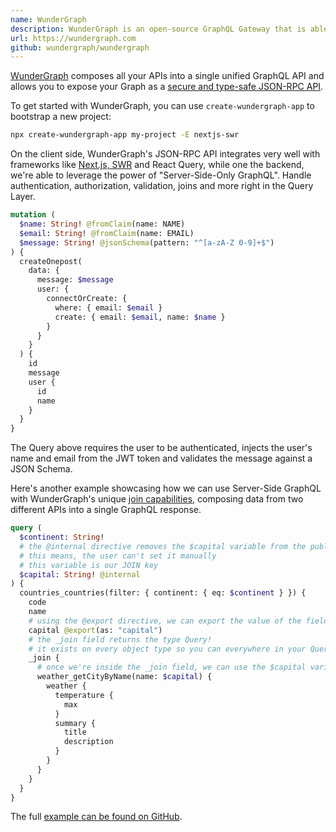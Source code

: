 ```yaml
---
name: WunderGraph
description: WunderGraph is an open-source GraphQL Gateway that is able to compose Apollo Federation, GraphQL, REST APIs, Databases, Kafka and more.
url: https://wundergraph.com
github: wundergraph/wundergraph
---
```

[WunderGraph](https://wundergraph.com) composes all your APIs into a single unified GraphQL API and 
allows you to expose your Graph as a [secure and type-safe JSON-RPC API](https://docs.wundergraph.com/docs/features/graphql-to-json-rpc-compiler).

To get started with WunderGraph, you can use `create-wundergraph-app` to bootstrap a new project:

```bash
npx create-wundergraph-app my-project -E nextjs-swr
```

On the client side, WunderGraph's JSON-RPC API integrates very well with frameworks like [Next.js, SWR](https://github.com/wundergraph/wundergraph/tree/main/examples/nextjs-swr) and React Query,
while one the backend, we're able to leverage the power of "Server-Side-Only GraphQL".
Handle authentication, authorization, validation, joins and more right in the Query Layer.

```graphql
mutation (
  $name: String! @fromClaim(name: NAME)
  $email: String! @fromClaim(name: EMAIL)
  $message: String! @jsonSchema(pattern: "^[a-zA-Z 0-9]+$")
) {
  createOnepost(
    data: {
      message: $message
      user: {
        connectOrCreate: {
          where: { email: $email }
          create: { email: $email, name: $name }
        }
      }
    }
  ) {
    id
    message
    user {
      id
      name
    }
  }
}
```

The Query above requires the user to be authenticated,
injects the user's name and email from the JWT token and validates the message against a JSON Schema.

Here's another example showcasing how we can use Server-Side GraphQL with WunderGraph's unique [join capabilities](https://docs.wundergraph.com/docs/features/cross-api-joins-to-compose-apis),
composing data from two different APIs into a single GraphQL response.

```graphql
query (
  $continent: String!
  # the @internal directive removes the $capital variable from the public API
  # this means, the user can't set it manually
  # this variable is our JOIN key
  $capital: String! @internal
) {
  countries_countries(filter: { continent: { eq: $continent } }) {
    code
    name
    # using the @export directive, we can export the value of the field `capital` into the JOIN key ($capital)
    capital @export(as: "capital")
    # the _join field returns the type Query!
    # it exists on every object type so you can everywhere in your Query documents
    _join {
      # once we're inside the _join field, we can use the $capital variable to join the weather API
      weather_getCityByName(name: $capital) {
        weather {
          temperature {
            max
          }
          summary {
            title
            description
          }
        }
      }
    }
  }
}
```

The full [example can be found on GitHub](https://github.com/wundergraph/wundergraph/tree/main/examples/cross-api-joins).